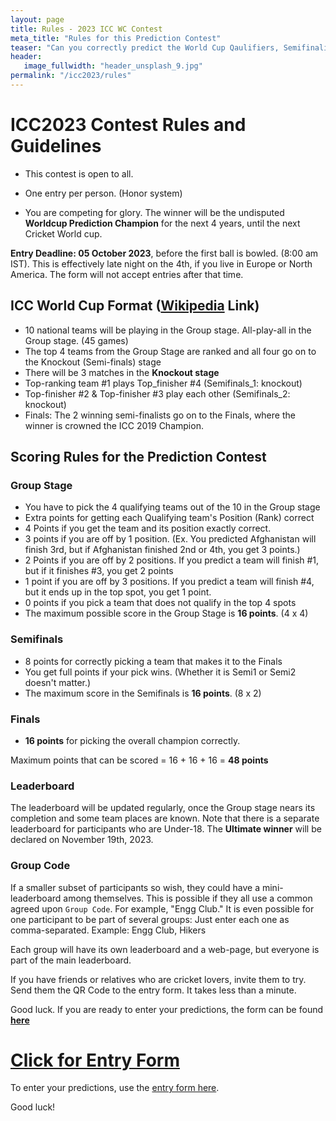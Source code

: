 ```yaml
---
layout: page
title: Rules - 2023 ICC WC Contest
meta_title: "Rules for this Prediction Contest"
teaser: "Can you correctly predict the World Cup Qaulifiers, Semifinalists and the Champion?"
header:
   image_fullwidth: "header_unsplash_9.jpg"
permalink: "/icc2023/rules"
---
```





# ICC2023 Contest Rules and Guidelines
- This contest is open to all.

- One entry per person. (Honor system)
- You are competing for glory. The winner will be the undisputed **Worldcup Prediction Champion** for the next 4 years, until the next Cricket World cup.

**Entry Deadline: 05 October 2023**, before the first ball is bowled. (8:00 am IST). This is effectively late night on the 4th, if you live in Europe or North America. The form will not accept entries after that time.


## ICC World Cup Format ([Wikipedia](https://en.wikipedia.org/wiki/2023_Cricket_World_Cup) Link)

- 10 national teams will be playing in the Group stage. All-play-all in the Group stage. (45 games)
- The top 4 teams from the Group Stage are ranked and all four go on to the Knockout (Semi-finals) stage 
- There will be 3 matches in the **Knockout stage**
- Top-ranking team #1 plays Top_finisher #4 (Semifinals_1: knockout)
- Top-finisher #2 & Top-finisher #3 play each other (Semifinals_2: knockout) 
- Finals: The 2 winning semi-finalists go on to the Finals, where the winner is crowned the ICC 2019 Champion.

## Scoring Rules for the Prediction Contest

### Group Stage
- You have to pick the 4 qualifying teams out of the 10 in the Group stage
- Extra points for getting each Qualifying team's Position (Rank) correct
- 4 Points if you get the team and its position exactly correct.
- 3 points if you are off by 1 position. (Ex. You predicted Afghanistan will finish 3rd, but if Afghanistan finished 2nd or 4th, you get 3 points.)
- 2 Points if you are off by 2 positions. If you predict a team will finish #1, but if it finishes #3, you get 2 points
- 1 point if you are off by 3 positions. If you predict a team will finish #4, but it ends up in the top spot, you get 1 point.
- 0 points if you pick a team that does not qualify in the top 4 spots
- The maximum possible score in the Group Stage is **16 points**. (4 x 4)

### Semifinals
- 8 points for correctly picking a team that makes it to the Finals
- You get full points if your pick wins. (Whether it is Semi1 or Semi2 doesn't matter.)
- The maximum score in the Semifinals is **16 points**. (8 x 2)

### Finals
- **16 points** for picking the overall champion correctly.

Maximum points that can be scored = 16 + 16 + 16 = **48 points**


### Leaderboard
The leaderboard will be updated regularly, once the Group stage nears its completion and some team places are known. Note that there is a separate leaderboard for participants who are Under-18.
The **Ultimate winner** will be declared on November 19th, 2023.

### Group Code
If a smaller subset of participants so wish, they could have a mini-leaderboard among themselves. This is possible if they all use a 
common agreed upon `Group Code`. For example, "Engg Club." It is even possible for one participant to be part of several groups:
Just enter each one as comma-separated. Example: Engg Club, Hikers

Each group will have its own leaderboard and a web-page, but everyone is part of the main leaderboard.


If you have friends or relatives who are cricket lovers, invite them to try. Send them the QR Code to the entry form. It takes less than a minute.

Good luck. If you are ready to enter your predictions, the form can be found **[here](https://bit.ly/2023-icc-prediction-contest)**

# [Click for Entry Form](https://bit.ly/2023-icc-prediction-contest)
To enter your predictions, use the [entry form here](http://bit.ly/2019_icc_worldcup_predictions). 

Good luck!
